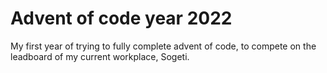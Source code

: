 # Advent of code year 2022

My first year of trying to fully complete advent of code, to compete on the leadboard of my current workplace, Sogeti.
